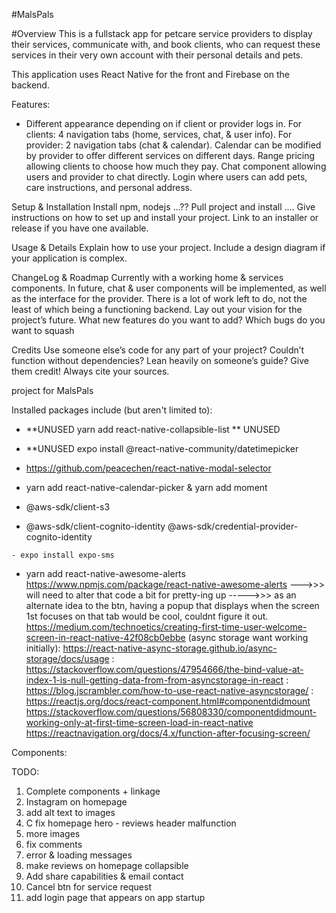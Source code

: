 #MalsPals

#Overview
This is a fullstack app for petcare service providers to display their services, communicate with, and book clients, who can request these services in their very own account with their personal details and pets.

This application uses React Native for the front and Firebase on the backend.



Features:
- Different appearance depending on if client or provider logs in.
    For clients: 4 navigation tabs (home, services, chat, & user info).
    For provider: 2 navigation tabs (chat & calendar).
Calendar can be modified by provider to offer different services on different days.
Range pricing allowing clients to choose how much they pay.
Chat component allowing users and provider to chat directly.
Login where users can add pets, care instructions, and personal address.

Setup & Installation
Install npm, nodejs ...??
Pull project and install .... <??>
Give instructions on how to set up and install your project.
Link to an installer or release if you have one available.


Usage & Details
Explain how to use your project.
Include a design diagram if your application is complex.


ChangeLog & Roadmap
Currently with a working home & services components.
In future, chat & user components will be implemented, as well as the interface for the provider. There is a lot of work left to do, not the least of which being a functioning backend.
Lay out your vision for the project’s future. What new features do you want to add? Which bugs do you want to squash


Credits
Use someone else’s code for any part of your project? Couldn’t function without dependencies? Lean heavily on someone’s guide? Give them credit! Always cite your sources.





project for MalsPals

Installed packages include (but aren't limited to):
- **UNUSED yarn add react-native-collapsible-list ** UNUSED   
- **UNUSED expo install @react-native-community/datetimepicker

- https://github.com/peacechen/react-native-modal-selector
- yarn add react-native-calendar-picker & yarn add moment
- @aws-sdk/client-s3
- @aws-sdk/client-cognito-identity @aws-sdk/credential-provider-cognito-identity
<!-- - yarn add lottie-react-native ??? but this doesnt work??? idgi -->
    - expo install expo-sms
- yarn add react-native-awesome-alerts https://www.npmjs.com/package/react-native-awesome-alerts
--->>> will need to alter that code a bit for pretty-ing up
----->>> as an alternate idea to the btn, having a popup that displays when the screen 1st focuses on that tab would be cool, couldnt figure it out.
    https://medium.com/technoetics/creating-first-time-user-welcome-screen-in-react-native-42f08cb0ebbe (async storage want working initially): https://react-native-async-storage.github.io/async-storage/docs/usage : https://stackoverflow.com/questions/47954666/the-bind-value-at-index-1-is-null-getting-data-from-from-asyncstorage-in-react : https://blog.jscrambler.com/how-to-use-react-native-asyncstorage/ : 
    https://reactjs.org/docs/react-component.html#componentdidmount
    https://stackoverflow.com/questions/56808330/componentdidmount-working-only-at-first-time-screen-load-in-react-native
    https://reactnavigation.org/docs/4.x/function-after-focusing-screen/



Components:

TODO:
1. Complete components + linkage
2. Instagram on homepage
3. add alt text to images
4. C         fix homepage hero - reviews header malfunction
5. more images
6. fix comments
7. error & loading messages
8. make reviews on homepage collapsible
9. Add share capabilities & email contact
10. Cancel btn for service request
11. add login page that appears on app startup